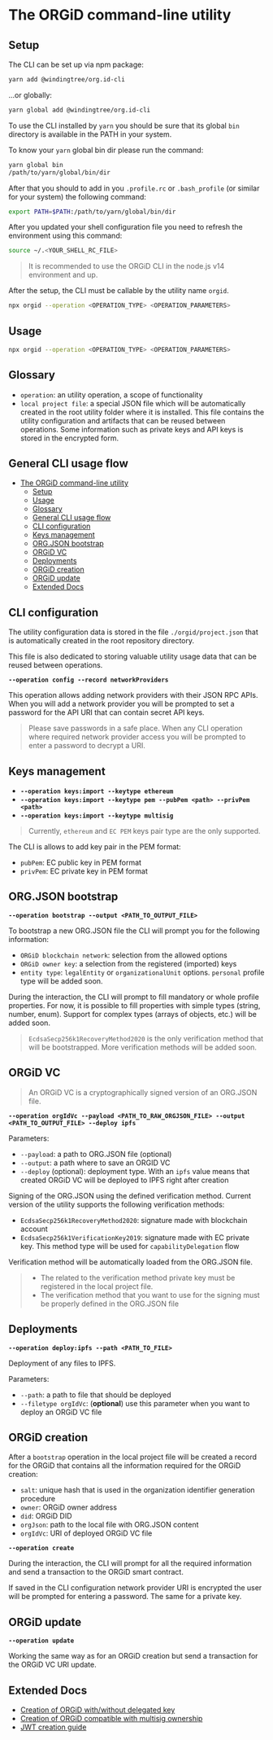 # The ORGiD command-line utility

## Setup

The CLI can be set up via npm package:

```bash
yarn add @windingtree/org.id-cli
```

...or globally:

```bash
yarn global add @windingtree/org.id-cli
```

To use the CLI installed by `yarn` you should be sure that its global `bin` directory is available in the PATH in your system.

To know your `yarn` global bin dir please run the command:

```bash
yarn global bin
/path/to/yarn/global/bin/dir
```

After that you should to add in you `.profile.rc` or `.bash_profile` (or similar for your system) the following command:

```bash
export PATH=$PATH:/path/to/yarn/global/bin/dir
```

After you updated your shell configuration file you need to refresh the environment using this command:

```bash
source ~/.<YOUR_SHELL_RC_FILE>
```

> It is recommended to use the ORGiD CLI in the node.js v14 environment and up.

After the setup, the CLI must be callable by the utility name `orgid`.

```bash
npx orgid --operation <OPERATION_TYPE> <OPERATION_PARAMETERS>
```

## Usage

```bash
npx orgid --operation <OPERATION_TYPE> <OPERATION_PARAMETERS>
```

## Glossary

- `operation`: an utility operation, a scope of functionality
- `local project file`: a special JSON file which will be automatically created in the root utility folder where it is installed. This file contains the utility configuration and artifacts that can be reused between operations. Some information such as private keys and API keys is stored in the encrypted form.

## General CLI usage flow

- [The ORGiD command-line utility](#the-orgid-command-line-utility)
  - [Setup](#setup)
  - [Usage](#usage)
  - [Glossary](#glossary)
  - [General CLI usage flow](#general-cli-usage-flow)
  - [CLI configuration](#cli-configuration)
  - [Keys management](#keys-management)
  - [ORG.JSON bootstrap](#orgjson-bootstrap)
  - [ORGiD VC](#orgid-vc)
  - [Deployments](#deployments)
  - [ORGiD creation](#orgid-creation)
  - [ORGiD update](#orgid-update)
  - [Extended Docs](#extended-docs)

## CLI configuration

The utility configuration data is stored in the file `./orgid/project.json` that is automatically created in the root repository directory.

This file is also dedicated to storing valuable utility usage data that can be reused between operations.

**`--operation config --record networkProviders`**

This operation allows adding network providers with their JSON RPC APIs. When you will add a network provider you will be prompted to set a password for the API URI that can contain secret API keys.

> Please save passwords in a safe place. When any CLI operation where required network provider access you will be prompted to enter a password to decrypt a URI.

## Keys management

- **`--operation keys:import --keytype ethereum`**
- **`--operation keys:import --keytype pem --pubPem <path> --privPem <path>`**
- **`--operation keys:import --keytype multisig`**

> Currently, `ethereum` and `EC PEM` keys pair type are the only supported.

The CLI is allows to add key pair in the PEM format:

- `pubPem`: EC public key in PEM format
- `privPem`: EC private key in PEM format

## ORG.JSON bootstrap

**`--operation bootstrap --output <PATH_TO_OUTPUT_FILE>`**

To bootstrap a new ORG.JSON file the CLI will prompt you for the following information:

- `ORGiD blockchain network`: selection from the allowed options
- `ORGiD owner key`: a selection from the registered (imported) keys
- `entity type`: `legalEntity` or `organizationalUnit` options. `personal` profile type will be added soon.

During the interaction, the CLI will prompt to fill mandatory or whole profile properties. For now, it is possible to fill properties with simple types (string, number, enum). Support for complex types (arrays of objects, etc.) will be added soon.

> `EcdsaSecp256k1RecoveryMethod2020` is the only verification method that will be bootstrapped. More verification methods will be added soon.

## ORGiD VC

> An ORGiD VC is a cryptographically signed version of an ORG.JSON file.

**`--operation orgIdVc --payload <PATH_TO_RAW_ORGJSON_FILE> --output <PATH_TO_OUTPUT_FILE> --deploy ipfs`**

Parameters:

- `--payload`: a path to ORG.JSON file (optional)
- `--output`: a path where to save an ORGID VC
- `--deploy` (optional): deployment type. With an `ipfs` value means that created ORGiD VC will be deployed to IPFS right after creation

Signing of the ORG.JSON using the defined verification method. Current version of the utility supports the following verification methods:

- `EcdsaSecp256k1RecoveryMethod2020`: signature made with blockchain account
- `EcdsaSecp256k1VerificationKey2019`: signature made with EC private key. This method type will be used for `capabilityDelegation` flow

Verification method will be automatically loaded from the ORG.JSON file.

> - The related to the verification method private key must be registered in the local project file.<br>
> - The verification method that you want to use for the signing must be properly defined in the ORG.JSON file

## Deployments

**`--operation deploy:ipfs --path <PATH_TO_FILE>`**

Deployment of any files to IPFS.

Parameters:

- `--path`: a path to file that should be deployed
- `--filetype orgIdVc`: (**optional**) use this parameter when you want to deploy an ORGiD VC file

## ORGiD creation

After a `bootstrap` operation in the local project file will be created a record for the ORGiD that contains all the information required for the ORGiD creation:

- `salt`: unique hash that is used in the organization identifier generation procedure
- `owner`: ORGiD owner address
- `did`: ORGiD DID
- `orgJson`: path to the local file with ORG.JSON content
- `orgIdVc`: URI of deployed ORGiD VC file

**`--operation create`**

During the interaction, the CLI will prompt for all the required information and send a transaction to the ORGiD smart contract.

If saved in the CLI configuration network provider URI is encrypted the user will be prompted for entering a password. The same for a private key.

## ORGiD update

**`--operation update`**

Working the same way as for an ORGiD creation but send a transaction for the ORGiD VC URI update.

## Extended Docs

- [Creation of ORGiD with/without delegated key](create.md)
- [Creation of ORGiD compatible with multisig ownership](create-multisig.md)
- [JWT creation guide](jwt.md)
